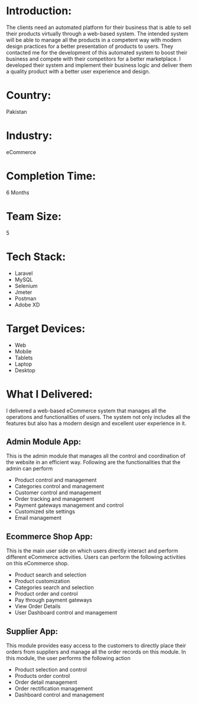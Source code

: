 # Introduction:

The clients need an automated platform for their business that is able to sell their products virtually through a web-based system. The intended system will be able to manage all the products in a competent way with modern design practices for a better presentation of products to users.
They contacted me for the development of this automated system to boost their business and compete with their competitors for a better marketplace.
I developed their system and implement their business logic and deliver them a quality product with a better user experience and design.
# Country:
Pakistan
# Industry:
eCommerce
# Completion Time:
6 Months
# Team Size:
5
# Tech Stack:
- Laravel
- MySQL
- Selenium
- Jmeter
- Postman
- Adobe XD
# Target Devices:
- Web
- Mobile
- Tablets
- Laptop
- Desktop
# What I Delivered:
I delivered a web-based eCommerce system that manages all the operations and functionalities of users. The system not only includes all the features but also has a modern design and excellent user experience in it.
## Admin Module App:
This is the admin module that manages all the control and coordination of the website in an efficient way. Following are the functionalities that the admin can perform
- Product control and management
- Categories control and management
- Customer control and management
- Order tracking and management
- Payment gateways management and control
- Customized site settings
- Email management
## Ecommerce Shop App:
This is the main user side on which users directly interact and perform different eCommerce activities. Users can perform the following activities on this eCommerce shop.
- Product search and selection
- Product customization 
- Categories search and selection
- Product order and control
- Pay through payment gateways
- View Order Details
- User Dashboard control and management
## Supplier App:
This module provides easy access to the customers to directly place their orders from suppliers and manage all the order records on this module. In this module, the user performs the following action
- Product selection and control
- Products order control
- Order detail management
- Order rectification management
- Dashboard control and management

